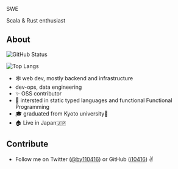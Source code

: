 
SWE

Scala & Rust enthusiast

## About

![GitHub Status](https://github-readme-stats.vercel.app/api?username=i10416&count_private=true&show_icons=true&theme=dracula)


![Top Langs](https://github-readme-stats.vercel.app/api/top-langs/?username=i10416&count_private=true&hide=jupyter%20notebook,html,javascript&layout=compact&theme=dracula)

- 🕸 web dev, mostly backend and infrastructure
- dev-ops, data engineering
- ✨ OSS contributor
- 👀 intersted in static typed languages and functional Functional Programming
- 🎓 graduated from Kyoto university🍁
- 🏠 Live in Japan🇯🇵

## Contribute
- Follow me on Twitter ([@by110416](https://twitter.com/by110416)) or GitHub ([i10416](https://github.com/i10416)) ✌️
